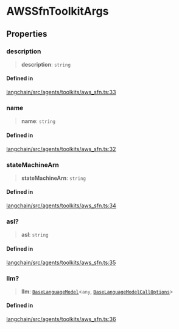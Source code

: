 AWSSfnToolkitArgs
=================

Properties[](#properties "Direct link to Properties")
------------------------------------------------------

### description[](#description "Direct link to description")

> **description**: `string`

#### Defined in[](#defined-in "Direct link to Defined in")

[langchain/src/agents/toolkits/aws\_sfn.ts:33](https://github.com/hwchase17/langchainjs/blob/1c1274d/langchain/src/agents/toolkits/aws_sfn.ts#L33)

### name[](#name "Direct link to name")

> **name**: `string`

#### Defined in[](#defined-in-1 "Direct link to Defined in")

[langchain/src/agents/toolkits/aws\_sfn.ts:32](https://github.com/hwchase17/langchainjs/blob/1c1274d/langchain/src/agents/toolkits/aws_sfn.ts#L32)

### stateMachineArn[](#statemachinearn "Direct link to stateMachineArn")

> **stateMachineArn**: `string`

#### Defined in[](#defined-in-2 "Direct link to Defined in")

[langchain/src/agents/toolkits/aws\_sfn.ts:34](https://github.com/hwchase17/langchainjs/blob/1c1274d/langchain/src/agents/toolkits/aws_sfn.ts#L34)

### asl?[](#asl "Direct link to asl?")

> **asl**: `string`

#### Defined in[](#defined-in-3 "Direct link to Defined in")

[langchain/src/agents/toolkits/aws\_sfn.ts:35](https://github.com/hwchase17/langchainjs/blob/1c1274d/langchain/src/agents/toolkits/aws_sfn.ts#L35)

### llm?[](#llm "Direct link to llm?")

> **llm**: [`BaseLanguageModel`](/docs/api/base_language/classes/BaseLanguageModel)<`any`, [`BaseLanguageModelCallOptions`](/docs/api/base_language/interfaces/BaseLanguageModelCallOptions)\>

#### Defined in[](#defined-in-4 "Direct link to Defined in")

[langchain/src/agents/toolkits/aws\_sfn.ts:36](https://github.com/hwchase17/langchainjs/blob/1c1274d/langchain/src/agents/toolkits/aws_sfn.ts#L36)